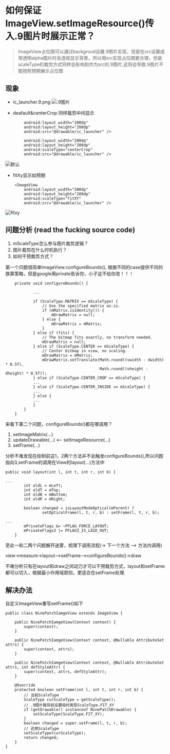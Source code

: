 # 如何保证ImageView.setImageResource()传入.9图片时展示正常？

> ImageView占位图可以通过backgroud设置.9图片实现，但是在src设置成带透明alpha图片时会透视显示背景，所以用src实现占位图更合理，但是scaleType的裁剪方式同样会影响到作为src的.9图片,这将会导致.9图片不能按照预期展示占位图

## 现象

*  ic_launcher.9.png
![.9图片](http://imglf0.nosdn.127.net/img/Q3dzYVVKdDlxT21CTEpLdmhuT3VzVDl6Q0RsWVdKcGlGMWNnQThGbU90OS8wSFAzd1NUWDVBPT0.jpg?imageView&thumbnail=500x0&quality=96&stripmeta=0&type=jpg)


* deafault&centerCrop 同样裁剪中间显示

```<ImageView
        android:layout_width="200dp"
        android:layout_height="200dp"
        android:src="@drawable/ic_launcher" />
```

```<ImageView
        android:layout_width="200dp"
        android:layout_height="200dp"
        android:scaleType="centerCrop"
        android:src="@drawable/ic_launcher" />
```

![默认](http://imglf1.nosdn.127.net/img/Q3dzYVVKdDlxT21CTEpLdmhuT3VzVmloSGNFZldDOUcvMTcyeW5DUTlWS1IvREJyTGc1cWNnPT0.jpg?imageView&thumbnail=500x0&quality=96&stripmeta=0&type=jpg)

* fitXy显示如预期

```
    <ImageView
        android:layout_width="200dp"
        android:layout_height="200dp"
        android:scaleType="fitXY"
        android:src="@drawable/ic_launcher" />

```
![fitxy](http://imglf2.nosdn.127.net/img/Q3dzYVVKdDlxT21CTEpLdmhuT3VzVFo5eTJUZTdmTDY4U2VWb3FUTVNCUUV4MXg0L216Ykx3PT0.jpg?imageView&thumbnail=500x0&quality=96&stripmeta=0&type=jpg)


## 问题分析 (read the fucking source code)

1. mScaleType怎么参与图片裁剪逻辑？
2. 图片裁剪在什么时机执行？
3. 如何干预裁剪方式？

第一个问题很简单ImageView.configureBounds(), 根据不同的case提供不同的换算策略，但是google用private告诉你，小子这不给你改！！！

```
    private void configureBounds() {
          
            ...
        
            if (ScaleType.MATRIX == mScaleType) {
                // Use the specified matrix as-is.
                if (mMatrix.isIdentity()) {
                    mDrawMatrix = null;
                } else {
                    mDrawMatrix = mMatrix;
                }
            } else if (fits) {
                // The bitmap fits exactly, no transform needed.
                mDrawMatrix = null;
            } else if (ScaleType.CENTER == mScaleType) {
                // Center bitmap in view, no scaling.
                mDrawMatrix = mMatrix;
                mDrawMatrix.setTranslate(Math.round((vwidth - dwidth) * 0.5f),
                                         Math.round((vheight - dheight) * 0.5f));
            } else if (ScaleType.CENTER_CROP == mScaleType) {   
            ...
            } else if (ScaleType.CENTER_INSIDE == mScaleType) {
            ...
            } else {
            ...
            }
        }
    }
```
 来看下第二个问题，configureBounds()都在哪调用？
  1. setImageMatrix(...) 
  2. updateDrawable(...) <-- setImageResource(...)
  3. setFrame(...)
  
分析不难发现在绘制前这1，2两个方法并不会触发configureBounds(),所以问题指向3,setFrame的调用在View的layout(...)方法中

```
public void layout(int l, int t, int r, int b) {

...
        int oldL = mLeft;
        int oldT = mTop;
        int oldB = mBottom;
        int oldR = mRight;

        boolean changed = isLayoutModeOptical(mParent) ?
                setOpticalFrame(l, t, r, b) : setFrame(l, t, r, b);

...
        mPrivateFlags &= ~PFLAG_FORCE_LAYOUT;
        mPrivateFlags3 |= PFLAG3_IS_LAID_OUT;
    }
```
 至此一和二两个问题解开迷雾，梳理下调用流程(-> 下一个方法 --> 方法内调用)
 
 view->measure->layout-->setFrame-->configureBounds()->draw
 
 不难分析只有在layout和draw之间动刀才可以干预裁剪方式，layout和setFrame都可以切入，根据最小作用域原则，更适合在setFrame处理.
 
 
 
## 解决办法

自定义ImageView重写setFrame()如下

```
public class NinePatchIamgeView extends ImageView {

    public NinePatchIamgeView(Context context) {
        super(context);
    }

    public NinePatchIamgeView(Context context, @Nullable AttributeSet attrs) {
        super(context, attrs);
    }

    public NinePatchIamgeView(Context context, @Nullable AttributeSet attrs, int defStyleAttr) {
        super(context, attrs, defStyleAttr);
    }

    @Override
    protected boolean setFrame(int l, int t, int r, int b) {
        // 当前ScaleType
        ScaleType curScaleType = getScaleType();
        // .9图片裁剪前设置临时类型ScaleType.FIT_XY
        if (getDrawable() instanceof NinePatchDrawable) {
            setScaleType(ScaleType.FIT_XY);
        }
        boolean changed = super.setFrame(l, t, r, b);
        // 还原ScaleType
        setScaleType(curScaleType);
        return changed;
    }
}
```



